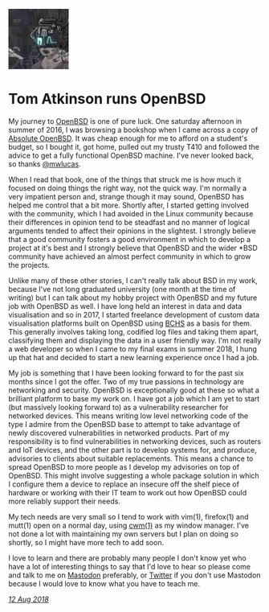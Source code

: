 <p><a href="/" alt="avatar" title="home page"><img src="hir0.jpeg" class="w3"></a></p>

# Tom Atkinson runs OpenBSD

My journey to [OpenBSD] is one of pure luck.  One saturday afternoon
in summer of 2016, I was browsing a bookshop when I came across a
copy of [Absolute OpenBSD]. It was cheap enough for me to afford
on a student's budget, so I bought it, got home, pulled out my
trusty T410 and followed the advice to get a fully functional OpenBSD
machine.  I've never looked back, so thanks
[@mwlucas](https://bsd.network/@mwlucas).

When I read that book, one of the things that struck me is how much
it focused on doing things the right way, not the quick way. I'm
normally a very impatient person and, strange though it may sound,
OpenBSD has helped me control that a bit more.  Shortly after, I
started getting involved with the community, which I had avoided
in the Linux community because their differences in opinion tend
to be steadfast and no manner of logical arguments tended to affect
their opinions in the slightest.  I strongly believe that a good
community fosters a good environment in which to develop a project
at it's best and I strongly believe that OpenBSD and the wider \*BSD
community have achieved an almost perfect community in which to
grow the projects.

Unlike many of these other stories, I can't really talk about BSD
in my work, because I've not long graduated university (one month
at the time of writing) but I can talk about my hobby project with
OpenBSD and my future job with OpenBSD as well.  I have long held
an interest in data and data visualisation and so in 2017, I started
freelance development of custom data visualisation platforms built
on OpenBSD using [BCHS](https://learnbchs.org) as a basis for them.
This generally involves taking long, codified log files and taking
them apart, classifying them and displaying the data in a user
friendly way. I'm not really a web developer so when I came to my
final exams in summer 2018, I hung up that hat and decided to start
a new learning experience once I had a job.

My job is something that I have been looking forward to for the
past six months since I got the offer. Two of my true passions in
technology are networking and security.  OpenBSD is exceptionally
good at these so what a brilliant platform to base my work on.  I
have got a job which I am yet to start (but massively looking forward
to) as a vulnerability researcher for networked devices. This means
writing low level networking code of the type I admire from the
OpenBSD base to attempt to take advantage of newly discovered
vulnerabilities in networked products. Part of my responsibility
is to find vulnerabilities in networking devices, such as routers
and IoT devices, and the other part is to develop systems for, and
produce, advisories to clients about suitable replacements.  This
means a chance to spread OpenBSD to more people as I develop my
advisories on top of OpenBSD. This might involve suggesting a whole
package solution in which I configure them a device to replace an
insecure off the shelf piece of hardware or working with their IT
team to work out how OpenBSD could more reliably support their
needs.

My tech needs are very small so I tend to work with vim(1), firefox(1)
and mutt(1) open on a normal day, using [cwm(1)] as my window
manager.  I've not done a lot with maintaining my own servers but
I plan on doing so shortly, so I might have more tech to add soon.

I love to learn and there are probably many people I don't know yet
who have a lot of interesting things to say that I'd love to hear
so please come and talk to me on [Mastodon](https://bsd.network/@hir0)
preferably, or [Twitter](https://twitter.com/hir0pr0tagonist) if
you don't use Mastodon because I would love to know what you have
to teach me.

_[12 Aug 2018](/raw/people/hir0.md)_

[OpenBSD]: https://www.openbsd.org/
[Absolute OpenBSD]: https://mwl.io/nonfiction/os#ao2e
[cwm(1)]: https://man.openbsd.org/cwm.1
